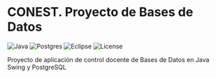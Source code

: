 # CONEST. Proyecto de Bases de Datos

![Java](https://img.shields.io/badge/java-%23ED8B00.svg?style=for-the-badge&logo=openjdk&logoColor=white)
![Postgres](https://img.shields.io/badge/postgres-%23316192.svg?style=for-the-badge&logo=postgresql&logoColor=white)
![Eclipse](https://img.shields.io/badge/Eclipse-FE7A16.svg?style=for-the-badge&logo=Eclipse&logoColor=white)
![License](https://img.shields.io/badge/MIT-e63caa?style=for-the-badge&label=License&labelColor=35495E)

Proyecto de aplicación de control docente de Bases de Datos en Java Swing y PostgreSQL
